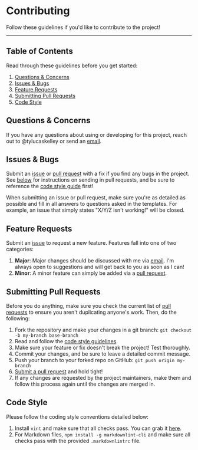 # Contributing

Follow these guidelines if you'd like to contribute to the project!

---

## Table of Contents

Read through these guidelines before you get started:

1. [Questions & Concerns](#questions--concerns)
2. [Issues & Bugs](#issues--bugs)
3. [Feature Requests](#feature-requests)
4. [Submitting Pull Requests](#submitting-pull-requests)
5. [Code Style](#code-style)

## Questions & Concerns

If you have any questions about using or developing for this project, reach out
to @tylucaskelley or send an [email][1].

## Issues & Bugs

Submit an [issue][2] or [pull request][3] with a fix if you find any bugs in
the project. See [below](#submitting-pull-requests) for instructions on sending
in pull requests, and be sure to reference the [code style guide](#code-style)
first!

When submitting an issue or pull request, make sure you're as detailed as possible
and fill in all answers to questions asked in the templates. For example, an issue
that simply states "X/Y/Z isn't working!" will be closed.

## Feature Requests

Submit an [issue][2] to request a new feature. Features fall into one of two
categories:

1. **Major**: Major changes should be discussed with me via [email][1]. I'm
   always open to suggestions and will get back to you as soon as I can!
2. **Minor**: A minor feature can simply be added via a [pull request][3].

## Submitting Pull Requests

Before you do anything, make sure you check the current list of [pull requests][4]
to ensure you aren't duplicating anyone's work. Then, do the following:

1. Fork the repository and make your changes in a git branch: `git checkout -b my-branch base-branch`
2. Read and follow the [code style guidelines](#code-style).
3. Make sure your feature or fix doesn't break the project! Test thoroughly.
4. Commit your changes, and be sure to leave a detailed commit message.
5. Push your branch to your forked repo on GitHub: `git push origin my-branch`
6. [Submit a pull request][3] and hold tight!
7. If any changes are requested by the project maintainers, make them and follow
   this process again until the changes are merged in.

## Code Style

Please follow the coding style conventions detailed below:

1. Install `vint` and make sure that all checks pass. You can grab it
   [here](https://github.com/Kuniwak/vint#quick-start).
2. For Markdown files, `npm install -g markdownlint-cli` and make sure all checks pass with the
   provided `.markdownlintrc` file.

[1]: mailto:tylucaskelley@gmail.com
[2]: https://github.com/tylucaskelley/syntastic-local-eslint/issues/new
[3]: https://github.com/tylucaskelley/syntastic-local-eslint/compare
[4]: https://github.com/tylucaskelley/syntastic-local-eslint/pulls
